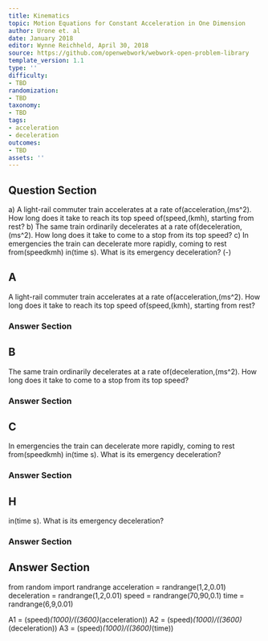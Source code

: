 ```yaml
---
title: Kinematics
topic: Motion Equations for Constant Acceleration in One Dimension
author: Urone et. al
date: January 2018
editor: Wynne Reichheld, April 30, 2018
source: https://github.com/openwebwork/webwork-open-problem-library
template_version: 1.1
type: ''
difficulty:
- TBD
randomization:
- TBD
taxonomy:
- TBD
tags:
- acceleration
- deceleration
outcomes:
- TBD
assets: ''
---
```


## Question Section 

a) A light-rail commuter train accelerates at a rate of(acceleration,(ms^2). How long does it take to reach its top speed of(speed,(kmh), starting from rest?
b) The same train ordinarily decelerates at a rate of(deceleration,(ms^2). How long does it take to come to a stop from its top speed?
c) In emergencies the train can decelerate more rapidly, coming to rest from(speedkmh) in(time s). What is its emergency deceleration?
(-)

## A
A light-rail commuter train accelerates at a rate of(acceleration,(ms^2). How long does it take to reach its top speed of(speed,(kmh), starting from rest?
### Answer Section
## B
The same train ordinarily decelerates at a rate of(deceleration,(ms^2). How long does it take to come to a stop from its top speed?
### Answer Section
## C
In emergencies the train can decelerate more rapidly, coming to rest from(speedkmh) in(time s). What is its emergency deceleration?
### Answer Section
## H
in(time s). What is its emergency deceleration?
### Answer Section


## Answer Section

from random import randrange
acceleration = randrange(1,2,0.01)
deceleration = randrange(1,2,0.01)
speed = randrange(70,90,0.1)
time = randrange(6,9,0.01)

A1 = (speed)*(1000)/((3600)*(acceleration)) 
A2 = (speed)*(1000)/((3600)*(deceleration)) 
A3 = (speed)*(1000)/((3600)*(time))